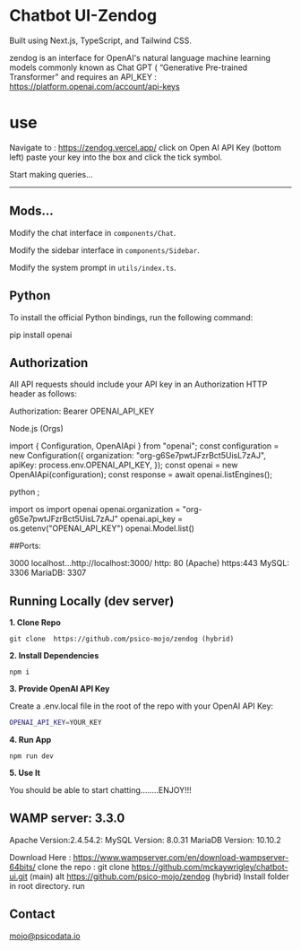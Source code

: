 # Chatbot UI-Zendog

Built using Next.js, TypeScript, and Tailwind CSS.

zendog is an interface for OpenAI's natural language machine learning models commonly known as Chat GPT ( “Generative Pre-trained Transformer”
and requires an API_KEY : https://platform.openai.com/account/api-keys
# use
Navigate to : https://zendog.vercel.app/ 
click on Open AI API Key (bottom left) paste your key into the box and click the tick symbol.

Start making queries...

************************************************************************************************************************************************************************


## Mods...

Modify the chat interface in `components/Chat`.

Modify the sidebar interface in `components/Sidebar`.

Modify the system prompt in `utils/index.ts`.

## Python

To install the official Python bindings, run the following command:

pip install openai

## Authorization

All API requests should include your API key in an Authorization HTTP header as follows:

Authorization: Bearer OPENAI_API_KEY

  
  Node.js (Orgs)
  
  import { Configuration, OpenAIApi } from "openai";
const configuration = new Configuration({
    organization: "org-g6Se7pwtJFzrBct5UisL7zAJ",
    apiKey: process.env.OPENAI_API_KEY,
});
const openai = new OpenAIApi(configuration);
const response = await openai.listEngines();

python ; 

import os
import openai
openai.organization = "org-g6Se7pwtJFzrBct5UisL7zAJ"
openai.api_key = os.getenv("OPENAI_API_KEY")
openai.Model.list()

##Ports:

3000 localhost...http://localhost:3000/
http: 80  (Apache)
https:443
MySQL: 3306
MariaDB: 3307 
 
## Running Locally (dev server) 

**1. Clone Repo**

```
git clone  https://github.com/psico-mojo/zendog (hybrid)
```

**2. Install Dependencies**

```
npm i  
```

**3. Provide OpenAI API Key**

Create a .env.local file in the root of the repo with your OpenAI API Key:

```bash
OPENAI_API_KEY=YOUR_KEY
```

**4. Run App**

```
npm run dev
```

**5. Use It**

You should be able to start chatting........ENJOY!!!

## WAMP server: 3.3.0
Apache Version:2.4.54.2:
MySQL Version:
8.0.31 
MariaDB Version:
10.10.2

Download Here : https://www.wampserver.com/en/download-wampserver-64bits/
clone the repo : git clone https://github.com/mckaywrigley/chatbot-ui.git (main) alt  https://github.com/psico-mojo/zendog (hybrid)
Install folder in root directory.
run

## Contact

mojo@psicodata.io     


